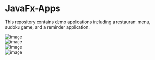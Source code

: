 # JavaFx-Apps
This repository contains demo applications including a restaurant menu, sudoku game, and a reminder application.


![image](https://github.com/user-attachments/assets/d715c944-6461-49d0-8602-a49838004e4c) <br/>
![image](https://github.com/user-attachments/assets/7418fb3a-767e-4f20-ba24-cdb98c222a69) <br/>
![image](https://github.com/user-attachments/assets/a4320fbb-baf5-4ca2-bc80-63b86a5d73b4) <br/>
![image](https://github.com/user-attachments/assets/3615b037-963a-4a00-8343-8387ce847ae9) <br/>


